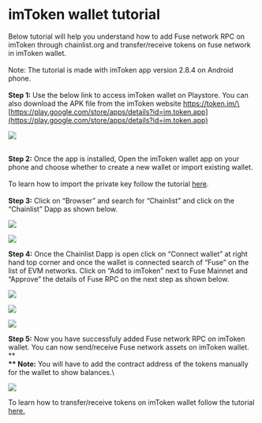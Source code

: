 # imToken wallet tutorial

Below tutorial will help you understand how to add Fuse network RPC on imToken through chainlist.org and transfer/receive tokens on fuse network in imToken wallet. \
\
 Note: The tutorial is made with imToken app version 2.8.4 on Android phone.\
\
 **Step 1:** Use the below link to access imToken wallet on Playstore. You can also download the APK file from the imToken website https://token.im/\
 [https://play.google.com/store/apps/details?id=im.token.app](https://play.google.com/store/apps/details?id=im.token.app)

![](<../../.gitbook/assets/image (7).png>)

\
 **Step 2:** Once the app is installed, Open the imToken wallet app on your phone and choose whether to create a new wallet or import existing wallet.\
\
 To learn how to import the private key follow the tutorial [here](https://token.im/hc/en/articles/360035109054-How-to-import-private-key-or-keystore-).\
\
 **Step 3:** Click on “Browser” and search for “Chainlist” and click on the “Chainlist” Dapp as shown below.

![](../../.gitbook/assets/2.jpg)

![](../../.gitbook/assets/3.jpg)

**Step 4:** Once the Chainlist Dapp is open click on “Connect wallet” at right hand top corner and once the wallet is connected search of “Fuse” on the list of EVM networks. Click on “Add to imToken” next to Fuse Mainnet and “Approve” the details of Fuse RPC on the next step as shown below.

![](../../.gitbook/assets/4.jpg)

![](../../.gitbook/assets/5.jpg)

![](../../.gitbook/assets/6.jpg)

**Step 5:** Now you have successfuly added Fuse network RPC on imToken wallet. You can now send/receive Fuse network assets on imToken wallet.\
****\
** Note:** You will have to add the contract address of the tokens manually for the wallet to show balances.\


![](../../.gitbook/assets/7.jpg)

To learn how to transfer/receive tokens on imToken wallet follow the tutorial [here.](https://support.token.im/hc/en-us/articles/360002085254-How-do-I-transfer-and-receive-)
